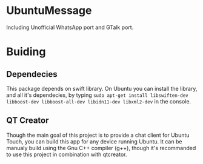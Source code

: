 UbuntuMessage
=============

Including Unofficial WhatsApp port and GTalk port.

Buiding
=======

Dependecies
-----------

This package depends on swift library. On Ubuntu you can install the library, and all it's dependecies, by typing ```sudo apt-get install libswiften-dev libboost-dev libboost-all-dev libidn11-dev libxml2-dev``` in the console.

QT Creator
----------

Though the main goal of this project is to provide a chat client for Ubuntu Touch, you can build this app for any device running Ubuntu. It can be manualy build using the Gnu C++ compiler (g++), though it's recommanded to use this project in combination with qtcreator.


